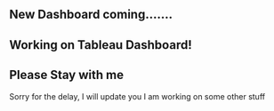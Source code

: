 ## New Dashboard coming.......

## Working on Tableau Dashboard!

## Please Stay with me

Sorry for the delay, I will update you
I am working on some other stuff
